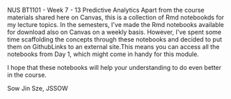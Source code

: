 NUS BT1101 - Week 7 - 13 Predictive Analytics
Apart from the course materials shared here on Canvas, this is a collection of Rmd notebookds for my lecture topics. 
In the semesters, I've made the Rmd notebooks available for download also on Canvas on a weekly basis. However, I've spent some time 
scaffolding the concepts through these notebooks and decided to put them on GithubLinks to an external site.This means you can access all the notebooks from Day 1, which might come in handy for this module.

I hope that these notebooks will help your understanding to do even better in the course. 

Sow Jin Sze, JSSOW
